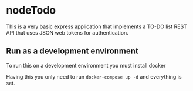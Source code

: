 # nodeTodo

This is a very basic express application that implements a TO-DO list REST API that uses JSON web tokens for authentication.

## Run as a development environment

To run this on a development environment you must install docker

Having this you only need to run `docker-compose up -d` and everything is set.